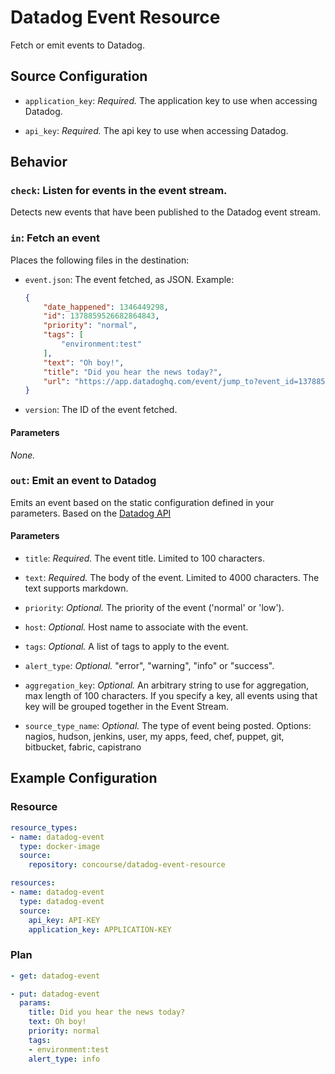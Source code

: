 # Datadog Event Resource

Fetch or emit events to Datadog.


## Source Configuration

* `application_key`: *Required.* The application key to use when accessing Datadog.

* `api_key`: *Required.* The api key to use when accessing Datadog.


## Behavior

### `check`: Listen for events in the event stream.

Detects new events that have been published to the Datadog event stream.


### `in`: Fetch an event

Places the following files in the destination:

* `event.json`: The event fetched, as JSON. Example:

    ```json
    {
        "date_happened": 1346449298,
        "id": 1378859526682864843,
        "priority": "normal",
        "tags": [
            "environment:test"
        ],
        "text": "Oh boy!",
        "title": "Did you hear the news today?",
        "url": "https://app.datadoghq.com/event/jump_to?event_id=1378859526682864843"
    }
    ```

* `version`: The ID of the event fetched.

#### Parameters

*None.*


### `out`: Emit an event to Datadog

Emits an event based on the static configuration defined in your parameters. Based on the [Datadog API](http://docs.datadoghq.com/api/?lang=console#events-post)

#### Parameters

* `title`: *Required.* The event title. Limited to 100 characters.

* `text`: *Required.* The body of the event. Limited to 4000 characters. The text supports markdown.

* `priority`: *Optional.* The priority of the event ('normal' or 'low').

* `host`: *Optional.* Host name to associate with the event.

* `tags`: *Optional.* A list of tags to apply to the event.

* `alert_type`: *Optional.* "error", "warning", "info" or "success".

* `aggregation_key`: *Optional.* An arbitrary string to use for aggregation, max length of 100 characters. If you specify a key, all events using that key will be grouped together in the Event Stream.

* `source_type_name`: *Optional.* The type of event being posted. Options: nagios, hudson, jenkins, user, my apps, feed, chef, puppet, git, bitbucket, fabric, capistrano


## Example Configuration

### Resource

```yaml
resource_types:
- name: datadog-event
  type: docker-image
  source:
    repository: concourse/datadog-event-resource

resources:
- name: datadog-event
  type: datadog-event
  source:
    api_key: API-KEY
    application_key: APPLICATION-KEY
```

### Plan

```yaml
- get: datadog-event
```

```yaml
- put: datadog-event
  params:
    title: Did you hear the news today?
    text: Oh boy!
    priority: normal
    tags:
    - environment:test
    alert_type: info
```
